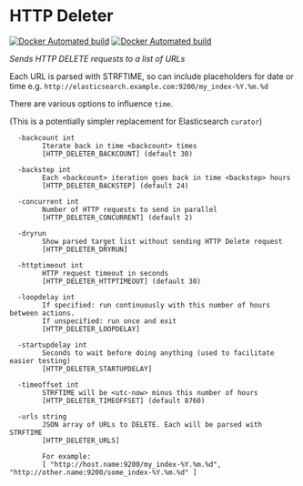# HTTP Deleter

[![Docker Automated build](https://img.shields.io/docker/cloud/automated/jamesjj/http-deleter)](https://hub.docker.com/r/jamesjj/http-deleter/)
[![Docker Automated build](https://img.shields.io/docker/cloud/build/jamesjj/http-deleter)](https://hub.docker.com/r/jamesjj/http-deleter/)

*Sends HTTP DELETE requests to a list of URLs*

Each URL is parsed with STRFTIME, so can include placeholders for date or time e.g. `http://elasticsearch.example.com:9200/my_index-%Y.%m.%d`

There are various options to influence `time`.

(This is a potentially simpler replacement for Elasticsearch `curator`)

```
  -backcount int
    	Iterate back in time <backcount> times 
    	[HTTP_DELETER_BACKCOUNT] (default 30)
    	
  -backstep int
    	Each <backcount> iteration goes back in time <backstep> hours 
    	[HTTP_DELETER_BACKSTEP] (default 24)
    	
  -concurrent int
    	Number of HTTP requests to send in parallel 
    	[HTTP_DELETER_CONCURRENT] (default 2)
    	
  -dryrun
    	Show parsed target list without sending HTTP Delete request 
    	[HTTP_DELETER_DRYRUN]
    	
  -httptimeout int
    	HTTP request timeout in seconds 
    	[HTTP_DELETER_HTTPTIMEOUT] (default 30)
    	
  -loopdelay int
    	If specified: run continuously with this number of hours between actions.
    	If unspecified: run once and exit 
    	[HTTP_DELETER_LOOPDELAY]
    	
  -startupdelay int
    	Seconds to wait before doing anything (used to facilitate easier testing) 
    	[HTTP_DELETER_STARTUPDELAY]
    	
  -timeoffset int
    	STRFTIME will be <utc-now> minus this number of hours 
    	[HTTP_DELETER_TIMEOFFSET] (default 8760)
    	
  -urls string
    	JSON array of URLs to DELETE. Each will be parsed with STRFTIME 
    	[HTTP_DELETER_URLS]
    	
    	For example:
    	[ "http://host.name:9200/my_index-%Y.%m.%d", "http://other.name:9200/some_index-%Y.%m.%d" ]

```




